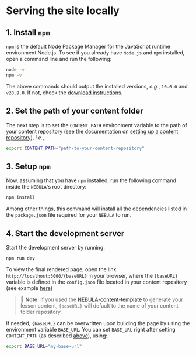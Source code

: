 # Serving the site locally

## 1. Install `npm`
`npm` is the default Node Package Manager for the JavaScript runtime environment Node.js.
To see if you already have `Node.js` and `npm` installed, open a command line and run the following:

```bash
node -v
npm -v
```

The above commands should output the installed versions, *e.g.*, `10.6.0` and `v20.9.0`. If not, check the [download instructions](https://docs.npmjs.com/downloading-and-installing-node-js-and-npm).

## 2. Set the path of your content folder

The next step is to set the `CONTENT_PATH` environment variable to the path of your content repository (see the documentation on [setting up a content repository](content-repo-instantiation.md)), *i.e.*,

```bash
export CONTENT_PATH="path-to-your-content-repository"
```

## 3. Setup `npm`

Now, assuming that you have `npm` installed, run the following command inside the `NEBULA`'s root directory:

```bash
npm install
```

Among other things, this command will install all the dependencies listed in the `package.json` file required for your `NEBULA` to run.

## 4. Start the development server

Start the development server by running:

```bash
npm run dev
```

To view the final rendered page, open the link `http://localhost:3000/{baseURL}` in your browser, where the `{baseURL}` variable is defined in the `config.json` file located in your content repository (see example [here](https://github.com/esciencecenter-digital-skills/NEBULA-content-template/blob/main/config.json))

> 📌 **Note:** If you used the [NEBULA-content-template](https://github.com/esciencecenter-digital-skills/NEBULA-content-template) to generate your lesson content, `{baseURL}` will default to the name of your content folder repository.

If needed, `{baseURL}` can be overwritten upon building the page by using the environment variable `BASE_URL`. You can set `BASE_URL` right after setting `CONTENT_PATH` (as described [above](#set-the-path-of-your-content-folder)), using:
```bash
export BASE_URL="my-base-url"
```
